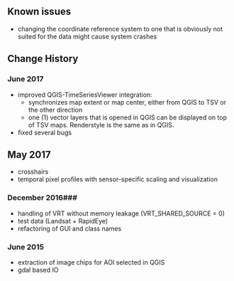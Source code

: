 ## Known issues ##

- changing the coordinate reference system to one that is obviously not suited for the data might cause system crashes

## Change History ##

### June 2017
- improved QGIS-TimeSeriesViewer integration:
    -  synchronizes map extent or map center, either from QGIS to TSV or the other direction
    -  one (1) vector layers that is opened in QGIS can be displayed on top of TSV maps. Renderstyle is the same as in QGIS.
- fixed several bugs


## May 2017
- crosshairs
- temporal pixel profiles with sensor-specific scaling and visualization

### December 2016###
- handling of VRT without memory leakage (VRT_SHARED_SOURCE = 0)
- test data (Landsat + RapidEye)
- refactoring of GUI and class names

### June 2015 ###
- extraction of image chips for AOI selected in QGIS
- gdal based IO
